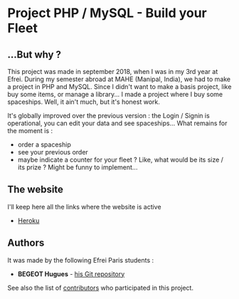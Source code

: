 # Project PHP / MySQL - Build your Fleet

## ...But why ?

This project was made in september 2018, when I was in my 3rd year at Efrei.
During my semester abroad at MAHE (Manipal, India), we had to make a project in PHP and MySQL.
Since I didn't want to make a basis project, like buy some items, or manage a library... I made a project where I buy some spaceships. Well, it ain't much, but it's honest work.


It's globally improved over the previous version : the Login / Signin is operational, you can edit your data and see spaceships...
What remains for the moment is :
- order a spaceship
- see your previous order
- maybe indicate a counter for your fleet ? Like, what would be its size / its prize ? Might be funny to implement...


## The website

I'll keep here all the links where the website is active
* [Heroku](build-your-fleet.herokuapp.com)

## Authors

It was made by the following Efrei Paris students :
* **BEGEOT Hugues** - [his Git repository](https://github.com/opsilonn)

See also the list of [contributors](https://github.com/opsilonn/Project_WebServices/graphs/contributors) who participated in this project.
